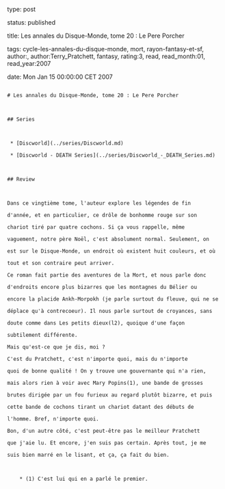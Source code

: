 type: post
status: published
title: Les annales du Disque-Monde, tome 20 : Le Pere Porcher
tags:  cycle-les-annales-du-disque-monde,  mort,  rayon-fantasy-et-sf, author:, author:Terry_Pratchett, fantasy, rating:3, read, read_month:01, read_year:2007
date: Mon Jan 15 00:00:00 CET 2007
~~~~~~
# Les annales du Disque-Monde, tome 20 : Le Pere Porcher

## Series

 * [Discworld](../series/Discworld.md)
 * [Discworld - DEATH Series](../series/Discworld_-_DEATH_Series.md)

## Review

Dans ce vingtième tome, l'auteur explore les légendes de fin  
d'année, et en particulier, ce drôle de bonhomme rouge sur son  
chariot tiré par quatre cochons. Si ça vous rappelle, même  
vaguement, notre père Noël, c'est absolument normal. Seulement, on  
est sur le Disque-Monde, un endroit où existent huit couleurs, et où  
tout et son contraire peut arriver.  
Ce roman fait partie des aventures de la Mort, et nous parle donc  
d'endroits encore plus bizarres que les montagnes du Bélier ou  
encore la placide Ankh-Morpokh (je parle surtout du fleuve, qui ne se  
déplace qu'à contrecoeur). Il nous parle surtout de croyances, sans  
doute comme dans Les petits dieux(l2), quoique d'une façon  
subtilement différente.  
Mais qu'est-ce que je dis, moi ?  
C'est du Pratchett, c'est n'importe quoi, mais du n'importe  
quoi de bonne qualité ! On y trouve une gouvernante qui n'a rien,  
mais alors rien à voir avec Mary Popins(1), une bande de grosses  
brutes dirigée par un fou furieux au regard plutôt bizarre, et puis  
cette bande de cochons tirant un chariot datant des débuts de  
l'homme. Bref, n'importe quoi.  
Bon, d'un autre côté, c'est peut-être pas le meilleur Pratchett  
que j'aie lu. Et encore, j'en suis pas certain. Après tout, je me  
suis bien marré en le lisant, et ça, ça fait du bien.  
  
    * (1) C'est lui qui en a parlé le premier.